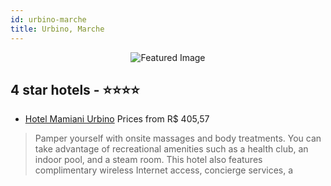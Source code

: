 ```yaml
---
id: urbino-marche
title: Urbino, Marche
---
```


<center><img src="https://i.travelapi.com/hotels/2000000/1260000/1255600/1255541/3fdad7d2_z.jpg" alt="Featured Image" /></center>


##  4 star hotels - ⭐️⭐️⭐️⭐️

-    [Hotel Mamiani Urbino](https://us.hurb.com/hotels/urbino/hotel-mamiani-urbino-JNP-JP050655?cmp=18055) Prices from R$ 405,57
   > Pamper yourself with onsite massages and body treatments. You can take advantage of recreational amenities such as a health club, an indoor pool, and a steam room. This hotel also features complimentary wireless Internet access, concierge services, a
